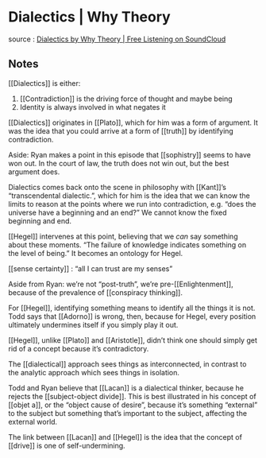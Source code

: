 # Dialectics | Why Theory

source
: [Dialectics by Why Theory | Free Listening on SoundCloud](https://soundcloud.com/whytheory/dialectics)


## Notes

[[Dialectics]] is either:

1.  [[Contradiction]] is the driving force of thought and maybe being
2.  Identity is always involved in what negates it

[[Dialectics]] originates in [[Plato]], which for him was a form of argument. It was the idea that you could arrive at a form of [[truth]] by identifying contradiction.

Aside: Ryan makes a point in this episode that [[sophistry]] seems to have won out. In the court of law, the truth does not win out, but the best argument does.

Dialectics comes back onto the scene in philosophy with [[Kant]]&rsquo;s &ldquo;transcendental dialectic.&rdquo;, which for him is the idea that we can know the limits to reason at the points where we run into contradiction, e.g. &ldquo;does the universe have a beginning and an end?&rdquo; We cannot know the fixed beginning and end.

[[Hegel]] intervenes at this point, believing that we _can_ say something about these moments. &ldquo;The failure of knowledge indicates something on the level of being.&rdquo; It becomes an ontology for Hegel.

[[sense certainty]]
: &ldquo;all I can trust are my senses&rdquo;

Aside from Ryan: we&rsquo;re not &ldquo;post-truth&rdquo;, we&rsquo;re pre-[[Enlightenment]], because of the prevalence of [[conspiracy thinking]].

For [[Hegel]], identifying something means to identify all the things it is not. Todd says that [[Adorno]] is wrong, then, because for Hegel, every position ultimately undermines itself if you simply play it out.

[[Hegel]], unlike [[Plato]] and [[Aristotle]], didn&rsquo;t think one should simply get rid of a concept because it&rsquo;s contradictory.

The [[dialectical]] approach sees things as interconnected, in contrast to the analytic approach which sees things in isolation.

Todd and Ryan believe that [[Lacan]] is a dialectical thinker, because he rejects the [[subject-object divide]]. This is best illustrated in his concept of [[objet a]], or the &ldquo;object cause of desire&rdquo;, because it&rsquo;s something &ldquo;external&rdquo; to the subject but something that&rsquo;s important to the subject, affecting the external world.

The link between [[Lacan]] and [[Hegel]] is the idea that the concept of [[drive]] is one of self-undermining.

